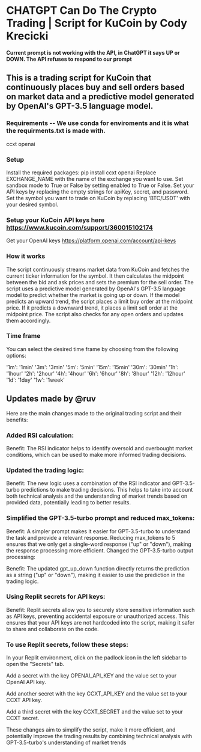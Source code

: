 # CHATGPT Can Do The Crypto Trading | Script for KuCoin by Cody Krecicki

**Current prompt is not working with the API, in ChatGPT it says UP or DOWN. The API refuses to respond to our prompt**

## This is a trading script for KuCoin that continuously places buy and sell orders based on market data and a predictive model generated by OpenAI's GPT-3.5 language model.

### Requirements -- We use conda for enviroments and it is what the requirments.txt is made with.
ccxt
openai

### Setup
Install the required packages: pip install ccxt openai
Replace EXCHANGE_NAME with the name of the exchange you want to use.
Set sandbox mode to True or False by setting enabled to True or False.
Set your API keys by replacing the empty strings for apiKey, secret, and password.
Set the symbol you want to trade on KuCoin by replacing 'BTC/USDT' with your desired symbol.

### Setup your KuCoin API keys here https://www.kucoin.com/support/360015102174
Get your OpenAI keys https://platform.openai.com/account/api-keys

### How it works
The script continuously streams market data from KuCoin and fetches the current ticker information for the symbol. It then calculates the midpoint between the bid and ask prices and sets the premium for the sell order. The script uses a predictive model generated by OpenAI's GPT-3.5 language model to predict whether the market is going up or down. If the model predicts an upward trend, the script places a limit buy order at the midpoint price. If it predicts a downward trend, it places a limit sell order at the midpoint price. The script also checks for any open orders and updates them accordingly.

### Time frame
You can select the desired time frame by choosing from the following options:

'1m': '1min'
'3m': '3min'
'5m': '5min'
'15m': '15min'
'30m': '30min'
'1h': '1hour'
'2h': '2hour'
'4h': '4hour'
'6h': '6hour'
'8h': '8hour'
'12h': '12hour'
'1d': '1day'
'1w': '1week'

## Updates made by @ruv
Here are the main changes made to the original trading script and their benefits:

### Added RSI calculation:
Benefit: The RSI indicator helps to identify oversold and overbought market conditions, which can be used to make more informed trading decisions.

### Updated the trading logic:

Benefit: The new logic uses a combination of the RSI indicator and GPT-3.5-turbo predictions to make trading decisions. This helps to take into account both technical analysis and the understanding of market trends based on provided data, potentially leading to better results.

### Simplified the GPT-3.5-turbo prompt and reduced max_tokens:

Benefit: A simpler prompt makes it easier for GPT-3.5-turbo to understand the task and provide a relevant response. Reducing max_tokens to 5 ensures that we only get a single-word response ("up" or "down"), making the response processing more efficient.
Changed the GPT-3.5-turbo output processing:

Benefit: The updated gpt_up_down function directly returns the prediction as a string ("up" or "down"), making it easier to use the prediction in the trading logic.

### Using Replit secrets for API keys:

Benefit: Replit secrets allow you to securely store sensitive information such as API keys, preventing accidental exposure or unauthorized access. This ensures that your API keys are not hardcoded into the script, making it safer to share and collaborate on the code.

### To use Replit secrets, follow these steps:

In your Replit environment, click on the padlock icon in the left sidebar to open the "Secrets" tab.

Add a secret with the key OPENAI_API_KEY and the value set to your OpenAI API key.

Add another secret with the key CCXT_API_KEY and the value set to your CCXT API key.

Add a third secret with the key CCXT_SECRET and the value set to your CCXT secret.

These changes aim to simplify the script, make it more efficient, and potentially improve the trading results by combining technical analysis with GPT-3.5-turbo's understanding of market trends